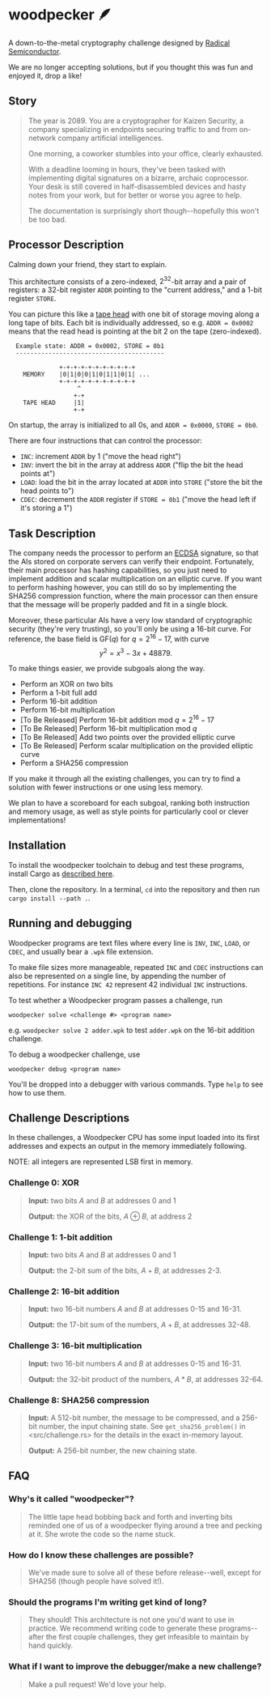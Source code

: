 # woodpecker 🪶

A down-to-the-metal cryptography challenge designed by [Radical Semiconductor](https://radicalsemiconductor.com/).

We are no longer accepting solutions, but if you thought this was fun and enjoyed it, drop a like!

## Story

> The year is 2089. You are a cryptographer for Kaizen Security, a company specializing in endpoints securing traffic to and from on-network company artificial intelligences.
>
> One morning, a coworker stumbles into your office, clearly exhausted.
>
> With a deadline looming in hours, they've been tasked with implementing digital signatures on a bizarre, archaic coprocessor. Your desk is still covered in half-disassembled devices and hasty notes from your work, but for better or worse you agree to help. 
>
>The documentation is surprisingly short though--hopefully this won't be too bad. 

## Processor Description

Calming down your friend, they start to explain. 

This architecture consists of a zero-indexed, $2^{32}$-bit array and a pair of registers: a 32-bit register `ADDR` pointing to the "current address," and a 1-bit register `STORE`.

You can picture this like a [tape head](https://en.wikipedia.org/wiki/Turing_machine#Description) with one bit of storage moving along a long tape of bits. Each bit is individually addressed, so e.g. `ADDR = 0x0002` means that the read head is pointing at the bit 2 on the tape (zero-indexed).

```
  Example state: ADDR = 0x0002, STORE = 0b1
  -----------------------------------------

              +-+-+-+-+-+-+-+-+-+-+
    MEMORY    |0|1|0|0|1|0|1|1|0|1| ...
              +-+-+-+-+-+-+-+-+-+-+
                   ^
                  +-+
    TAPE HEAD     |1|
                  +-+
```

On startup, the array is initialized to all 0s, and `ADDR = 0x0000`, `STORE = 0b0`.

There are four instructions that can control the processor:
* `INC`: increment `ADDR` by 1 ("move the head right")
* `INV`: invert the bit in the array at address `ADDR` ("flip the bit the head points at")
* `LOAD`: load the bit in the array located at `ADDR` into `STORE` ("store the bit the head points to")
* `CDEC`: decrement the `ADDR` register if `STORE = 0b1` ("move the head left if it's storing a 1")

## Task Description

The company needs the processor to perform an [ECDSA](https://en.wikipedia.org/wiki/Elliptic_Curve_Digital_Signature_Algorithm) signature, so that the AIs stored on corporate servers can verify their endpoint. Fortunately, their main processor has hashing capabilities, so you just need to implement addition and scalar multiplication on an elliptic curve.
If you want to perform hashing however, you can still do so by implementing the SHA256 compression function, where the main processor can then ensure that the message will be properly padded and fit in a single block.

Moreover, these particular AIs have a very low standard of cryptographic security (they're very trusting), so you'll only be using a 16-bit curve. For reference, the base field is $\mathrm{GF}(q)$ for $q = 2^{16} - 17$, with curve 
$$y^2 = x^3 - 3x + 48879.$$

To make things easier, we provide subgoals along the way.

* Perform an XOR on two bits
* Perform a 1-bit full add
* Perform 16-bit addition
* Perform 16-bit multiplication
* [To Be Released] Perform 16-bit addition mod $q = 2^{16} - 17$
* [To Be Released] Perform 16-bit multiplication mod $q$
* [To Be Released] Add two points over the provided elliptic curve
* [To Be Released] Perform scalar multiplication on the provided elliptic curve
* Perform a SHA256 compression

If you make it through all the existing challenges, you can try to find a solution with fewer instructions or one using less memory.

We plan to have a scoreboard for each subgoal, ranking both instruction and memory usage, as well as style points for particularly cool or clever implementations!

## Installation

To install the woodpecker toolchain to debug and test these programs, install Cargo as [described here](https://doc.rust-lang.org/cargo/getting-started/installation.html). 

Then, clone the repository. In a terminal, `cd` into the repository and then run `cargo install --path .`.

## Running and debugging

Woodpecker programs are text files where every line is `INV`, `INC`, `LOAD`, or `CDEC`, and usually bear a  `.wpk` file extension. 

To make file sizes more manageable, repeated `INC` and `CDEC` instructions can also be represented on a single line, by appending the number of repetitions.
For instance `INC 42` represent 42 individual `INC` instructions.

To test whether a Woodpecker program passes a challenge, run 
```
woodpecker solve <challenge #> <program name>
```

e.g. `woodpecker solve 2 adder.wpk` to test `adder.wpk` on the 16-bit addition challenge.

To debug a woodpecker challenge, use

```
woodpecker debug <program name>
```

You'll be dropped into a debugger with various commands. Type `help` to see how to use them.

## Challenge Descriptions

In these challenges, a Woodpecker CPU has some input loaded into its first addresses and expects an output in the memory immediately following.

NOTE: all integers are represented LSB first in memory.

### Challenge 0: XOR

> **Input:** two bits $A$ and $B$ at addresses 0 and 1
>
> **Output:** the XOR of the bits, $A \oplus B$, at address 2

### Challenge 1: 1-bit addition

> **Input:** two bits $A$ and $B$ at addresses 0 and 1
>
> **Output:** the 2-bit sum of the bits, $A + B$, at addresses 2-3.

### Challenge 2: 16-bit addition

> **Input:** two 16-bit numbers $A$ and $B$ at addresses 0-15 and 16-31.
>
> **Output:** the 17-bit sum of the numbers, $A + B$, at addresses 32-48.

### Challenge 3: 16-bit multiplication

> **Input:** two 16-bit numbers $A$ and $B$ at addresses 0-15 and 16-31.
>
> **Output:** the 32-bit product of the numbers, $A * B$, at addresses 32-64.

### Challenge 8: SHA256 compression

> **Input:** A 512-bit number, the message to be compressed, and a 256-bit number, the input chaining state. See `get_sha256_problem()` in <src/challenge.rs> for the details in the exact in-memory layout.
> 
> **Output:** A 256-bit number, the new chaining state.

## FAQ

### Why's it called "woodpecker"?

> The little tape head bobbing back and forth and inverting bits reminded one of us of a woodpecker flying around a tree and pecking at it. She wrote the code so the name stuck.

### How do I know these challenges are possible?

> We've made sure to solve all of these before release--well, except for SHA256 (though people have solved it!).

### Should the programs I'm writing get kind of long?

> They should! This architecture is not one you'd want to use in practice. We recommend writing code to generate these programs--after the first couple challenges, they get infeasible to maintain by hand quickly.

### What if I want to improve the debugger/make a new challenge?

> Make a pull request! We'd love your help.
